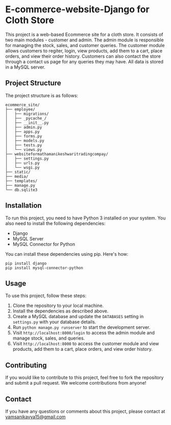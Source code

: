 # E-commerce-website-Django for Cloth Store 

This project is a web-based Ecommerce site for a cloth store. It consists of two main modules - customer and admin. The admin module is responsible for managing the stock, sales, and customer queries. The customer module allows customers to regiter, login, view products, add them to a cart, place orders, and view their order history. Customers can also contact the store through a contact us page for any queries they may have. All data is stored in a MySQL server.

## Project Structure

The project structure is as follows:

```
ecommerce_site/
├── employee/
│   ├── migrations/
│   ├── _pycache_/
│   ├── __init__.py
│   ├── admin.py
│   ├── apps.py
│   ├── forms.py
│   ├── models.py
│   ├── tests.py
│   └── views.py
├── websiteformathamanikeshwaritradingcompay/
│   ├── settings.py
│   ├── urls.py
│   └── wsgi.py
├── static/
├── media/
├── templates/
├── manage.py
└── db.sqlite3
```

## Installation

To run this project, you need to have Python 3 installed on your system. You also need to install the following dependencies:

- Django
- MySQL Server
- MySQL Connector for Python

You can install these dependencies using pip. Here's how:

```
pip install django
pip install mysql-connector-python
```

## Usage

To use this project, follow these steps:

1. Clone the repository to your local machine.
2. Install the dependencies as described above.
3. Create a MySQL database and update the `DATABASES` setting in `settings.py` with your database details.
4. Run `python manage.py runserver` to start the development server.
5. Visit `http://localhost:8000/login` to access the admin module and manage stock, sales, and queries.
6. Visit `http://localhost:8000` to access the customer module and view products, add them to a cart, place orders, and view order history.

## Contributing

If you would like to contribute to this project, feel free to fork the repository and submit a pull request. We welcome contributions from anyone!

## Contact

If you have any questions or comments about this project, please contact at yamsanikavya15@gmail.com 
